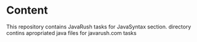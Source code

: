 # Content
This repository contains JavaRush tasks for JavaSyntax section.  <Level N>
directory contins apropriated java files for javarush.com tasks

